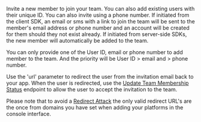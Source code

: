 Invite a new member to join your team. You can also add existing users with their unique ID. You can also invite using a phone number. If initiated from the client SDK, an email or sms with a link to join the team will be sent to the member's email address or phone number and an account will be created for them should they not exist already. If initiated from server-side SDKs, the new member will automatically be added to the team.

You can only provide one of the User ID, email or phone number to add member to the team. And the priority will be User ID > email and > phone number.

Use the 'url' parameter to redirect the user from the invitation email back to your app. When the user is redirected, use the [Update Team Membership Status](/docs/client/teams#teamsUpdateMembershipStatus) endpoint to allow the user to accept the invitation to the team. 

Please note that to avoid a [Redirect Attack](https://github.com/OWASP/CheatSheetSeries/blob/master/cheatsheets/Unvalidated_Redirects_and_Forwards_Cheat_Sheet.md) the only valid redirect URL's are the once from domains you have set when adding your platforms in the console interface.
